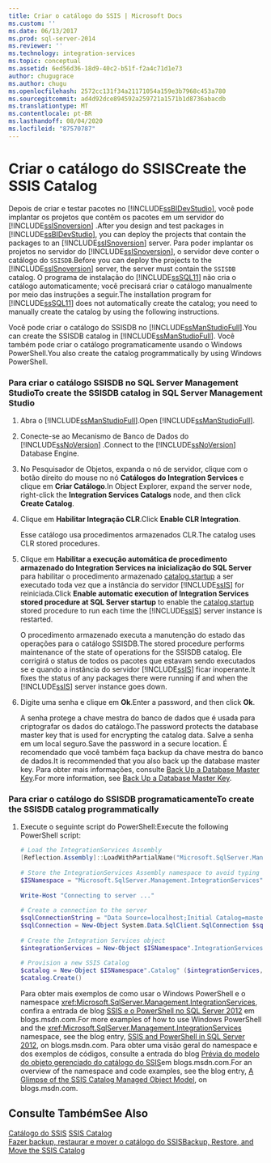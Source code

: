 ```yaml
---
title: Criar o catálogo do SSIS | Microsoft Docs
ms.custom: ''
ms.date: 06/13/2017
ms.prod: sql-server-2014
ms.reviewer: ''
ms.technology: integration-services
ms.topic: conceptual
ms.assetid: 6ed56d36-18d9-40c2-b51f-f2a4c71d1e73
author: chugugrace
ms.author: chugu
ms.openlocfilehash: 2572cc131f34a21171054a159e3b7968c453a780
ms.sourcegitcommit: ad4d92dce894592a259721a1571b1d8736abacdb
ms.translationtype: MT
ms.contentlocale: pt-BR
ms.lasthandoff: 08/04/2020
ms.locfileid: "87570787"
---
```

# <a name="create-the-ssis-catalog"></a><span data-ttu-id="fd041-102">Criar o catálogo do SSIS</span><span class="sxs-lookup"><span data-stu-id="fd041-102">Create the SSIS Catalog</span></span>
  <span data-ttu-id="fd041-103">Depois de criar e testar pacotes no [!INCLUDE[ssBIDevStudio](../includes/ssbidevstudio-md.md)], você pode implantar os projetos que contêm os pacotes em um servidor do [!INCLUDE[ssISnoversion](../includes/ssisnoversion-md.md)] .</span><span class="sxs-lookup"><span data-stu-id="fd041-103">After you design and test packages in [!INCLUDE[ssBIDevStudio](../includes/ssbidevstudio-md.md)], you can deploy the projects that contain the packages to an [!INCLUDE[ssISnoversion](../includes/ssisnoversion-md.md)] server.</span></span> <span data-ttu-id="fd041-104">Para poder implantar os projetos no servidor do [!INCLUDE[ssISnoversion](../includes/ssisnoversion-md.md)], o servidor deve conter o catálogo do `SSISDB`.</span><span class="sxs-lookup"><span data-stu-id="fd041-104">Before you can deploy the projects to the [!INCLUDE[ssISnoversion](../includes/ssisnoversion-md.md)] server, the server must contain the `SSISDB` catalog.</span></span> <span data-ttu-id="fd041-105">O programa de instalação do [!INCLUDE[ssSQL11](../includes/sssql11-md.md)] não cria o catálogo automaticamente; você precisará criar o catálogo manualmente por meio das instruções a seguir.</span><span class="sxs-lookup"><span data-stu-id="fd041-105">The installation program for [!INCLUDE[ssSQL11](../includes/sssql11-md.md)] does not automatically create the catalog; you need to manually create the catalog by using the following instructions.</span></span>  
  
 <span data-ttu-id="fd041-106">Você pode criar o catálogo do SSISDB no [!INCLUDE[ssManStudioFull](../includes/ssmanstudiofull-md.md)].</span><span class="sxs-lookup"><span data-stu-id="fd041-106">You can create the SSISDB catalog in [!INCLUDE[ssManStudioFull](../includes/ssmanstudiofull-md.md)].</span></span> <span data-ttu-id="fd041-107">Você também pode criar o catálogo programaticamente usando o Windows PowerShell.</span><span class="sxs-lookup"><span data-stu-id="fd041-107">You also create the catalog programmatically by using Windows PowerShell.</span></span>  
  
### <a name="to-create-the-ssisdb-catalog-in-sql-server-management-studio"></a><span data-ttu-id="fd041-108">Para criar o catálogo SSISDB no SQL Server Management Studio</span><span class="sxs-lookup"><span data-stu-id="fd041-108">To create the SSISDB catalog in SQL Server Management Studio</span></span>  
  
1.  <span data-ttu-id="fd041-109">Abra o [!INCLUDE[ssManStudioFull](../includes/ssmanstudiofull-md.md)].</span><span class="sxs-lookup"><span data-stu-id="fd041-109">Open [!INCLUDE[ssManStudioFull](../includes/ssmanstudiofull-md.md)].</span></span>  
  
2.  <span data-ttu-id="fd041-110">Conecte-se ao Mecanismo de Banco de Dados do [!INCLUDE[ssNoVersion](../includes/ssnoversion-md.md)] .</span><span class="sxs-lookup"><span data-stu-id="fd041-110">Connect to the [!INCLUDE[ssNoVersion](../includes/ssnoversion-md.md)] Database Engine.</span></span>  
  
3.  <span data-ttu-id="fd041-111">No Pesquisador de Objetos, expanda o nó de servidor, clique com o botão direito do mouse no nó **Catálogos do Integration Services** e clique em **Criar Catálogo**.</span><span class="sxs-lookup"><span data-stu-id="fd041-111">In Object Explorer, expand the server node, right-click the **Integration Services Catalogs** node, and then click **Create Catalog**.</span></span>  
  
4.  <span data-ttu-id="fd041-112">Clique em **Habilitar Integração CLR**.</span><span class="sxs-lookup"><span data-stu-id="fd041-112">Click **Enable CLR Integration**.</span></span>  
  
     <span data-ttu-id="fd041-113">Esse catálogo usa procedimentos armazenados CLR.</span><span class="sxs-lookup"><span data-stu-id="fd041-113">The catalog uses CLR stored procedures.</span></span>  
  
5.  <span data-ttu-id="fd041-114">Clique em **Habilitar a execução automática de procedimento armazenado do Integration Services na inicialização do SQL Server** para habilitar o procedimento armazenado [catalog.startup](/sql/integration-services/system-stored-procedures/catalog-startup) a ser executado toda vez que a instância do servidor [!INCLUDE[ssIS](../includes/ssis-md.md)] for reiniciada.</span><span class="sxs-lookup"><span data-stu-id="fd041-114">Click **Enable automatic execution of Integration Services stored procedure at SQL Server startup** to enable the [catalog.startup](/sql/integration-services/system-stored-procedures/catalog-startup) stored procedure to run each time the [!INCLUDE[ssIS](../includes/ssis-md.md)] server instance is restarted.</span></span>  
  
     <span data-ttu-id="fd041-115">O procedimento armazenado executa a manutenção do estado das operações para o catálogo SSISDB.</span><span class="sxs-lookup"><span data-stu-id="fd041-115">The stored procedure performs maintenance of the state of operations for the SSISDB catalog.</span></span> <span data-ttu-id="fd041-116">Ele corrigirá o status de todos os pacotes que estavam sendo executados se e quando a instância do servidor [!INCLUDE[ssIS](../includes/ssis-md.md)] ficar inoperante.</span><span class="sxs-lookup"><span data-stu-id="fd041-116">It fixes the status of any packages there were running if and when the [!INCLUDE[ssIS](../includes/ssis-md.md)] server instance goes down.</span></span>  
  
6.  <span data-ttu-id="fd041-117">Digite uma senha e clique em **Ok**.</span><span class="sxs-lookup"><span data-stu-id="fd041-117">Enter a password, and then click **Ok**.</span></span>  
  
     <span data-ttu-id="fd041-118">A senha protege a chave mestra do banco de dados que é usada para criptografar os dados do catálogo.</span><span class="sxs-lookup"><span data-stu-id="fd041-118">The password protects the database master key that is used for encrypting the catalog data.</span></span> <span data-ttu-id="fd041-119">Salve a senha em um local seguro.</span><span class="sxs-lookup"><span data-stu-id="fd041-119">Save the password in a secure location.</span></span> <span data-ttu-id="fd041-120">É recomendado que você também faça backup da chave mestra do banco de dados.</span><span class="sxs-lookup"><span data-stu-id="fd041-120">It is recommended that you also back up the database master key.</span></span> <span data-ttu-id="fd041-121">Para obter mais informações, consulte [Back Up a Database Master Key](../relational-databases/security/encryption/back-up-a-database-master-key.md).</span><span class="sxs-lookup"><span data-stu-id="fd041-121">For more information, see [Back Up a Database Master Key](../relational-databases/security/encryption/back-up-a-database-master-key.md).</span></span>  
  
### <a name="to-create-the-ssisdb-catalog-programmatically"></a><span data-ttu-id="fd041-122">Para criar o catálogo do SSISDB programaticamente</span><span class="sxs-lookup"><span data-stu-id="fd041-122">To create the SSISDB catalog programmatically</span></span>  
  
1.  <span data-ttu-id="fd041-123">Execute o seguinte script do PowerShell:</span><span class="sxs-lookup"><span data-stu-id="fd041-123">Execute the following PowerShell script:</span></span>  
  
    ```powershell
    # Load the IntegrationServices Assembly  
    [Reflection.Assembly]::LoadWithPartialName("Microsoft.SqlServer.Management.IntegrationServices")  
  
    # Store the IntegrationServices Assembly namespace to avoid typing it every time  
    $ISNamespace = "Microsoft.SqlServer.Management.IntegrationServices"  
  
    Write-Host "Connecting to server ..."  
  
    # Create a connection to the server  
    $sqlConnectionString = "Data Source=localhost;Initial Catalog=master;Integrated Security=SSPI;"  
    $sqlConnection = New-Object System.Data.SqlClient.SqlConnection $sqlConnectionString  
  
    # Create the Integration Services object  
    $integrationServices = New-Object $ISNamespace".IntegrationServices" $sqlConnection  
  
    # Provision a new SSIS Catalog  
    $catalog = New-Object $ISNamespace".Catalog" ($integrationServices, "SSISDB", "P@assword1")  
    $catalog.Create()
    ```  
  
     <span data-ttu-id="fd041-124">Para obter mais exemplos de como usar o Windows PowerShell e o namespace <xref:Microsoft.SqlServer.Management.IntegrationServices>, confira a entrada de blog [SSIS e o PowerShell no SQL Server 2012](https://go.microsoft.com/fwlink/?LinkId=242539) em blogs.msdn.com.</span><span class="sxs-lookup"><span data-stu-id="fd041-124">For more examples of how to use Windows PowerShell and the <xref:Microsoft.SqlServer.Management.IntegrationServices> namespace, see the blog entry, [SSIS and PowerShell in SQL Server 2012](https://go.microsoft.com/fwlink/?LinkId=242539), on blogs.msdn.com.</span></span> <span data-ttu-id="fd041-125">Para obter uma visão geral do namespace e dos exemplos de códigos, consulte a entrada do blog [Prévia do modelo do objeto gerenciado do catálogo do SSIS](https://techcommunity.microsoft.com/t5/sql-server-integration-services/a-glimpse-of-the-ssis-catalog-managed-object-model/ba-p/387892)em blogs.msdn.com.</span><span class="sxs-lookup"><span data-stu-id="fd041-125">For an overview of the namespace and code examples, see the blog entry, [A Glimpse of the SSIS Catalog Managed Object Model](https://techcommunity.microsoft.com/t5/sql-server-integration-services/a-glimpse-of-the-ssis-catalog-managed-object-model/ba-p/387892), on blogs.msdn.com.</span></span>  
  
## <a name="see-also"></a><span data-ttu-id="fd041-126">Consulte Também</span><span class="sxs-lookup"><span data-stu-id="fd041-126">See Also</span></span>  
 <span data-ttu-id="fd041-127">[Catálogo do SSIS](catalog/ssis-catalog.md) </span><span class="sxs-lookup"><span data-stu-id="fd041-127">[SSIS Catalog](catalog/ssis-catalog.md) </span></span>  
 [<span data-ttu-id="fd041-128">Fazer backup, restaurar e mover o catálogo do SSIS</span><span class="sxs-lookup"><span data-stu-id="fd041-128">Backup, Restore, and Move the SSIS Catalog</span></span>](../../2014/integration-services/backup-restore-and-move-the-ssis-catalog.md)  
